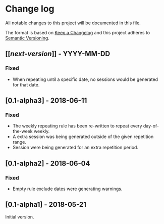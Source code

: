 # Change log
All notable changes to this project will be documented in this file.

The format is based on [Keep a Changelog](http://keepachangelog.com/)
and this project adheres to [Semantic Versioning](http://semver.org/).

## [[*next-version*]] - YYYY-MM-DD
### Fixed
- When repeating until a specific date, no sessions would be generated for that date. 

## [0.1-alpha3] - 2018-06-11
### Fixed
- The weekly repeating rule has been re-written to repeat every day-of-the-week weekly.
- A extra session was being generated outside of the given repetition range.
- Session were being generated for an extra repetition period.

## [0.1-alpha2] - 2018-06-04
### Fixed
- Empty rule exclude dates were generating warnings.

## [0.1-alpha1] - 2018-05-21
Initial version.

